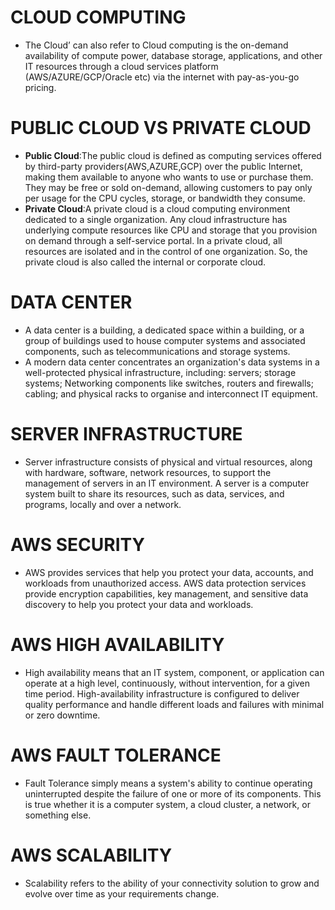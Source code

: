 # CLOUD COMPUTING
- The Cloud’ can also refer to Cloud computing is the on-demand availability of compute power, database storage, applications, and other IT resources through a cloud services platform (AWS/AZURE/GCP/Oracle etc) via the internet with pay-as-you-go pricing.

# PUBLIC CLOUD VS PRIVATE CLOUD
- **Public Cloud**:The public cloud is defined as computing services offered by third-party providers(AWS,AZURE,GCP) over the public Internet, making them available to anyone who wants to use or purchase them. They may be free or sold on-demand, allowing customers to pay only per usage for the CPU cycles, storage, or bandwidth they consume.
- **Private Cloud**:A private cloud is a cloud computing environment dedicated to a single organization. Any cloud infrastructure has underlying compute resources like CPU and storage that you provision on demand through a self-service portal. In a private cloud, all resources are isolated and in the control of one organization. So, the private cloud is also called the internal or corporate cloud.

# DATA CENTER
- A data center is a building, a dedicated space within a building, or a group of buildings used to house computer systems and associated components, such as telecommunications and storage systems.
- A modern data center concentrates an organization's data systems in a well-protected physical infrastructure, including:
servers;
storage systems;
Networking components like switches, routers and firewalls;
cabling; and
physical racks to organise and interconnect IT equipment.

# SERVER INFRASTRUCTURE
- Server infrastructure consists of physical and virtual resources, along with hardware, software, network resources, to support the management of servers in an IT environment. A server is a computer system built to share its resources, such as data, services, and programs, locally and over a network.

# AWS SECURITY
- AWS provides services that help you protect your data, accounts, and workloads from unauthorized access. AWS data protection services provide encryption capabilities, key management, and sensitive data discovery to help you protect your data and workloads.

# AWS HIGH AVAILABILITY
- High availability means that an IT system, component, or application can operate at a high level, continuously, without intervention, for a given time period. High-availability infrastructure is configured to deliver quality performance and handle different loads and failures with minimal or zero downtime.

# AWS FAULT TOLERANCE
- Fault Tolerance simply means a system's ability to continue operating uninterrupted despite the failure of one or more of its components. This is true whether it is a computer system, a cloud cluster, a network, or something else.

# AWS SCALABILITY
- Scalability refers to the ability of your connectivity solution to grow and evolve over time as your requirements change.



